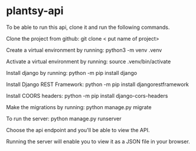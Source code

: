 # plantsy-api

To be able to run this api, clone it and run the following commands.

Clone the project from github: git clone < put name of project>

Create a virtual environment by running: python3 -m venv .venv

Activate a virtual environment by running: source .venv/bin/activate

Install django by running: python -m pip install django

Install Django REST Framework: python -m pip install djangorestframework

Install COORS headers: python -m pip install django-cors-headers

Make the migrations by running: python manage.py migrate

To run the server: python manage.py runserver

Choose the api endpoint and you'll be able to view the API.

Running the server will enable you to view it as a JSON file in your browser.
